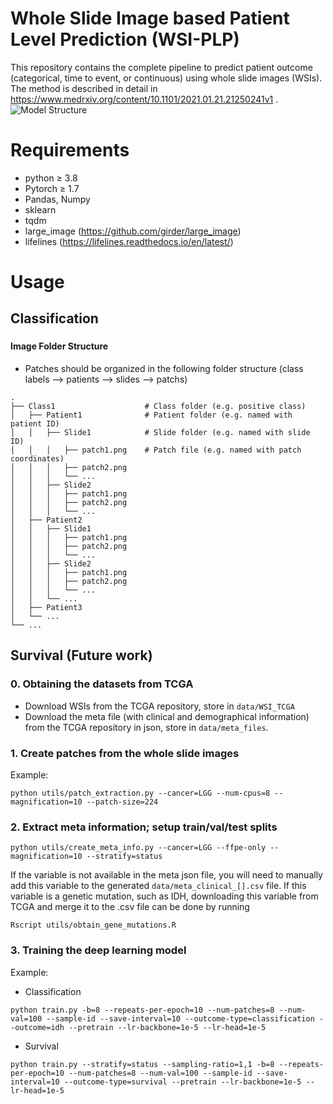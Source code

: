 # Whole Slide Image based Patient Level Prediction (WSI-PLP)
This repository contains the complete pipeline to predict patient outcome (categorical, time to event, or continuous) using whole slide images (WSIs). The method is described in detail in https://www.medrxiv.org/content/10.1101/2021.01.21.21250241v1 . 
![Model Structure](figure/model-structure.png)

# Requirements
* python ≥ 3.8
* Pytorch ≥ 1.7
* Pandas, Numpy
* sklearn
* tqdm
* large_image (https://github.com/girder/large_image)
* lifelines (https://lifelines.readthedocs.io/en/latest/)

# Usage

## Classification

### 
#### Image Folder Structure
* Patches should be organized in the following folder structure (class labels --> patients --> slides --> patchs)
```
.
├── Class1                    # Class folder (e.g. positive class)
│   ├── Patient1              # Patient folder (e.g. named with patient ID)
│   │   ├── Slide1            # Slide folder (e.g. named with slide ID)
│   │   │   ├── patch1.png    # Patch file (e.g. named with patch coordinates)
│   │   │   ├── patch2.png
│   │   │   └── ... 
│   │   ├── Slide2
│   │   │   ├── patch1.png
│   │   │   ├── patch2.png
│   │   │   └── ... 
│   ├── Patient2              
│   │   ├── Slide1
│   │   │   ├── patch1.png
│   │   │   ├── patch2.png
│   │   │   └── ... 
│   │   ├── Slide2
│   │   │   ├── patch1.png
│   │   │   ├── patch2.png
│   │   │   └── ... 
│   │   └── ... 
│   ├── Patient3
│   └── ...
└── ...
```
###

## Survival (Future work)

### 0. Obtaining the datasets from TCGA

* Download WSIs from the TCGA repository, store in `data/WSI_TCGA`
* Download the meta file (with clinical and demographical information) from the TCGA repository in json, store in `data/meta_files`.


### 1. Create patches from the whole slide images

Example: 

```
python utils/patch_extraction.py --cancer=LGG --num-cpus=8 --magnification=10 --patch-size=224 
```

### 2. Extract meta information; setup train/val/test splits

```
python utils/create_meta_info.py --cancer=LGG --ffpe-only --magnification=10 --stratify=status
```

If the variable is not available in the meta json file, you will need to manually add this variable to the generated `data/meta_clinical_[].csv` file. If this variable is a genetic mutation, such as IDH, downloading this variable from TCGA and merge it to the .csv file can be done by running

```
Rscript utils/obtain_gene_mutations.R
```

### 3. Training the deep learning model

Example:

* Classification
```
python train.py -b=8 --repeats-per-epoch=10 --num-patches=8 --num-val=100 --sample-id --save-interval=10 --outcome-type=classification --outcome=idh --pretrain --lr-backbone=1e-5 --lr-head=1e-5
```

* Survival
```
python train.py --stratify=status --sampling-ratio=1,1 -b=8 --repeats-per-epoch=10 --num-patches=8 --num-val=100 --sample-id --save-interval=10 --outcome-type=survival --pretrain --lr-backbone=1e-5 --lr-head=1e-5
```
